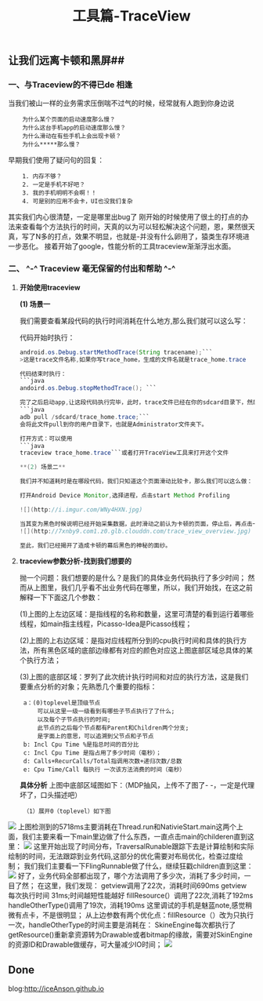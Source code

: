 ﻿---
layout: post
title: 工具篇-TraceView 
description: 让我们远离卡顿和黑屏 2015-10-08
category: blog
---

## 让我们远离卡顿和黑屏##

### 一、与Traceview的不得已de 相逢 ###
当我们被山一样的业务需求压倒喘不过气的时候，经常就有人跑到你身边说

	    为什么某个页面的启动速度那么慢？
		为什么这台手机app的启动速度那么慢？
		为什么滑动在有些手机上会出现卡顿？
		为什么*****那么慢？

早期我们使用了疑问句的回复：

        1. 内存不够？
        2. 一定是手机不好吧？
        3. 我的手机明明不会啊！！
        4. 可是别的应用不会卡，UI也没我们复杂

其实我们内心很清楚，一定是哪里出bug了
刚开始的时候使用了很土的打点的办法来查看每个方法执行的时间，天真的以为可以轻松解决这个问题，恩，果然很天真，写了N多的打点，效果不明显，也就是-并没有什么卵用了，猿类生存环境进一步恶化。
接着开始了google，性能分析的工具traceview渐渐浮出水面。

### 二、 ^-^ Traceview 毫无保留的付出和帮助 ^-^ ###
1. **开始使用traceview**
	
	**(1) 场景一**

	我们需要查看某段代码的执行时间消耗在什么地方,那么我们就可以这么写：
	
	代码开始时执行：
	```java
	android.os.Debug.startMethodTrace(String tracename);```
	>这是trace文件名称,如果你写trace_home，生成的文件名就是trace_home.trace
	
	代码结束时执行：
	```java
	andoird.os.Debug.stopMethodTrace();	```

	完了之后启动app,让这段代码执行完毕，此时，trace文件已经在你的sdcard目录下，然后执行
	```java
	adb pull /sdcard/trace_home.trace;```
	会将此文件pull到你的用户目录下，也就是Administrator文件夹下。	
	
	打开方式：可以使用
	```java 
	traceview trace_home.trace```或者打开TraceView工具来打开这个文件
	
	**(2) 场景二**

	我们并不知道耗时是在哪段代码，我们只知道这个页面滑动比较卡，那么我们可以这么做：

	打开Android Device Monitor,选择进程，点击start Method Profiling

	![](http://i.imgur.com/WNy4HXN.jpg)

	当其变为黑色时候说明已经开始采集数据，此时滑动之前认为卡顿的页面，停止后，再点击一次进行停止,此时会自动跳转到traceview页面，页面如下：
	![](http://7xnby9.com1.z0.glb.clouddn.com/trace_view_overview.jpg)
	
	至此，我们已经揭开了造成卡顿的幕后黑色的神秘的面纱。

2. **traceview参数分析-找到我们想要的**

	抛一个问题：我们想要的是什么？是我们的具体业务代码执行了多少时间；
	然而从上图里，我们几乎看不出业务代码在哪里，所以，我们开始找，在这之前解释一下下面这几个参数：
	
	(1)上图的上左边区域：是指线程的名称和数量，这里可清楚的看到运行着哪些线程，如main指主线程，Picasso-Idea是Picasso线程；
	
	(2)上图的上右边区域：是指对应线程所分到的cpu执行时间和具体的执行方法，所有黑色区域的底部边缘都有对应的颜色对应这上图底部区域总具体的某个执行方法；
	
	(3)上图的底部区域：罗列了此次统计执行时间和对应的执行方法，这是我们要重点分析的对象；先熟悉几个重要的指标：
	
		a：(0)toplevel是顶级节点
			可以从这里一级一级看到有哪些子节点执行了了什么;
			以及每个子节点执行的时间;
			此节点的之后每个节点都有Parent和Children两个分支;
			是字面上的意思，可以追溯到父节点和子节点
		b: Incl Cpu Time %是指总时间的百分比
		c: Incl Cpu Time 是指占用了多少时间（毫秒）； 
		d: Calls+RecurCalls/Total指调用次数+递归次数/总数 
		e: Cpu Time/Call 每执行 一次该方法消费的时间（毫秒）
		
	**具体分析**
	上图中底部区域图如下：（MDP抽风，上传不了图了- -，一定是代理坏了，口头描述吧）
		
		（1）展开0（toplevel）如下图
![](http://7xnby9.com1.z0.glb.clouddn.com/top_level.jpg)
上图检测到的5718ms主要消耗在Thread.run和NativieStart.main这两个上面，我们主要来看一下main里边做了什么东西，一直点击main的childeren直到这里：
![](http://7xnby9.com1.z0.glb.clouddn.com/main_fenbu.jpg)
这里开始出现了时间分布，TraversalRunable跟踪下去是计算绘制和实际绘制的时间，无法跟踪到业务代码,这部分的优化需要对布局优化，检查过度绘制；
我们我们主要看一下FlingRunnable做了什么，继续狂戳children直到这里：
![](http://7xnby9.com1.z0.glb.clouddn.com/fling_final.jpg)
好了，业务代码全部都出现了，哪个方法调用了多少次，消耗了多少时间，一目了然；
在这里，我们发现：
getview调用了22次，消耗时间690ms
getview 每次执行时间 31ms;时间越短性能越好
fillResource(）调用了22次,消耗了192ms
handleOtherType()调用了19次，消耗190ms
这里调试的手机是魅蓝note,感觉稍微有点卡，不是很明显；
从上边参数有两个优化点：fillResource（）改为只执行一次，handleOtherType的时间主要是消耗在：
SkineEngine每次都执行了getResource()重新拿资源转为Drawable或者bitmap的缘故，需要对SkinEngine的资源ID和Drawable做缓存，可大量减少IO时间；
![](http://7xnby9.com1.z0.glb.clouddn.com/handleSetOther.jpg)

Done
----------
blog:http://iceAnson.github.io